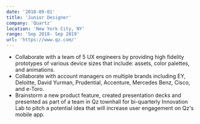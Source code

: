 ```yaml
---
date: '2018-09-01'
title: 'Junior Designer'
company: 'Quartz'
location: 'New York City, NY'
range: 'Sep 2018- Sep 2019'
url: 'https://www.qz.com/'
---
```


- Collaborate with a team of 5 UX engineers by providing high fidelity prototypes of various device sizes that include: assets, color palettes, and animations.
- Collaborate with account managers on multiple brands including EY, Deloitte, David Yurman, Prudential, Accenture, Mercedes Benz, Cisco, and e-Toro.
- Brainstorm a new product feature, created presentation decks and presented as part of a team in Qz townhall for bi-quarterly Innovation Lab to pitch a potential idea that will increase user engagement on Qz's mobile app.
